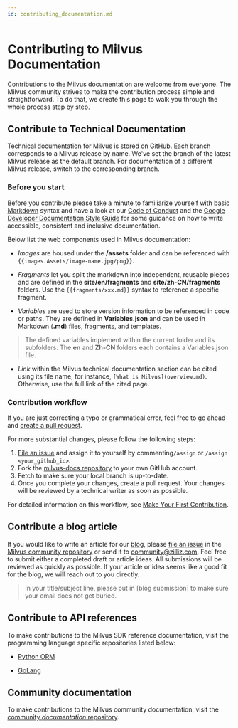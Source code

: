 ```yaml
---
id: contributing_documentation.md
---
```


# Contributing to Milvus Documentation
Contributions to the Milvus documentation are welcome from everyone. The Milvus community strives to make the contribution process simple and straightforward. To do that, we create this page to walk you through the whole process step by step.

## Contribute to Technical Documentation

Technical documentation for Milvus is stored on [GitHub](https://github.com/milvus-io/milvus-docs). Each branch corresponds to a Milvus release by name. We've set the branch of the latest Milvus release as the default branch. For documentation of a different Milvus release, switch to the corresponding branch. 

### Before you start

Before you contribute please take a minute to familiarize yourself with basic [Markdown](https://www.markdownguide.org/basic-syntax/) syntax and have a look at our [Code of Conduct](code_of_conduct.md) and the [Google Developer Documentation Style Guide](https://developers.google.com/style/) for some guidance on how to write accessible, consistent and inclusive documentation.

Below list the web components used in Milvus documentation:
- *Images* are housed under the **/assets** folder and can be referenced with `{{images.Assets/image-name.jpg/png}}`.

- *Fragments* let you split the markdown into independent, reusable pieces and are defined in the **site/en/fragments** and **site/zh-CN/fragments** folders. Use the `{{fragments/xxx.md}}` syntax to reference a specific fragment.

- *Variables* are used to store version information to be referenced in code or paths. They are defined in **Variables.json** and can be used in Markdown (**.md**) files, fragments, and templates. 

> The defined variables implement within the current folder and its subfolders. The **en** and **Zh-CN** folders each contains a Variables.json file.

- *Link* within the Milvus technical documentation section can be cited using its file name, for instance, `[What is Milvus](overview.md)`. Otherwise, use the full link of the cited page.

### Contribution workflow

If you are just correcting a typo or grammatical error, feel free to go ahead and [create a pull request](https://github.com/milvus-io/milvus-docs/pulls). 

For more substantial changes, please follow the following steps:

1. [File an issue](https://github.com/milvus-io/milvus-docs/issues/new/choose) and assign it to yourself by commenting`/assign` or `/assign <your_github_id>`.
2. Fork the [milvus-docs repository](https://github.com/milvus-io/milvus-docs) to your own GitHub account.
3. Fetch to make sure your local branch is up-to-date.
4. Once you complete your changes, create a pull request. Your changes will be reviewed by a technical writer as soon as possible.

For detailed information on this workflow, see [Make Your First Contribution](making_your_first_contributions.md).



## Contribute a blog article

If you would like to write an article for our [blog](https://medium.com/unstructured-data-service), please [file an issue](https://github.com/milvus-io/community/issues/new) in the [Milvus community repository](https://github.com/milvus-io/community) or send it to community@zilliz.com. Feel free to submit either a completed draft or article ideas. All submissions will be reviewed as quickly as possible. If your article or idea seems like a good fit for the blog, we will reach out to you directly.

> In your title/subject line, please put in [blog submission] to make sure your email does not get buried.

## Contribute to API references

To make contributions to the Milvus SDK reference documentation, visit the programming language specific repositories listed below:

- [Python ORM](https://github.com/milvus-io/pymilvus-orm)

- [GoLang](https://github.com/milvus-io/milvus-sdk-go)

## Community documentation

To make contributions to the Milvus community documentation, visit the [community *documentation* repository](https://github.com/milvus-io/web-content).
